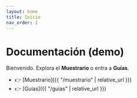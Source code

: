 ```yaml
---
layout: home
title: Inicio
nav_order: 1
---
```


# Documentación (demo)
Bienvenido. Explora el **Muestrario** o entra a **Guías**.

- 👉 [Muestrario]({{ "/muestrario" | relative_url }})
- 👉 [Guías]({{ "/guias" | relative_url }})
